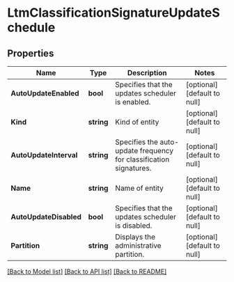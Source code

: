 # LtmClassificationSignatureUpdateSchedule

## Properties
Name | Type | Description | Notes
------------ | ------------- | ------------- | -------------
**AutoUpdateEnabled** | **bool** | Specifies that the updates scheduler is enabled. | [optional] [default to null]
**Kind** | **string** | Kind of entity | [optional] [default to null]
**AutoUpdateInterval** | **string** | Specifies the auto-update frequency for classification signatures. | [optional] [default to null]
**Name** | **string** | Name of entity | [optional] [default to null]
**AutoUpdateDisabled** | **bool** | Specifies that the updates scheduler is disabled. | [optional] [default to null]
**Partition** | **string** | Displays the administrative partition. | [optional] [default to null]

[[Back to Model list]](../README.md#documentation-for-models) [[Back to API list]](../README.md#documentation-for-api-endpoints) [[Back to README]](../README.md)


